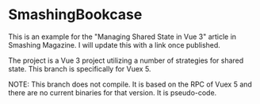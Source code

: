 # SmashingBookcase

This is an example for the "Managing Shared State in Vue 3" article in Smashing Magazine. I will update this with a link once published.

The project is a Vue 3 project utilizing a number of strategies for shared state. This branch is specifically for Vuex 5.

NOTE: This branch does not compile. It is based on the RPC of Vuex 5 and there are no current binaries for that version. It is pseudo-code.